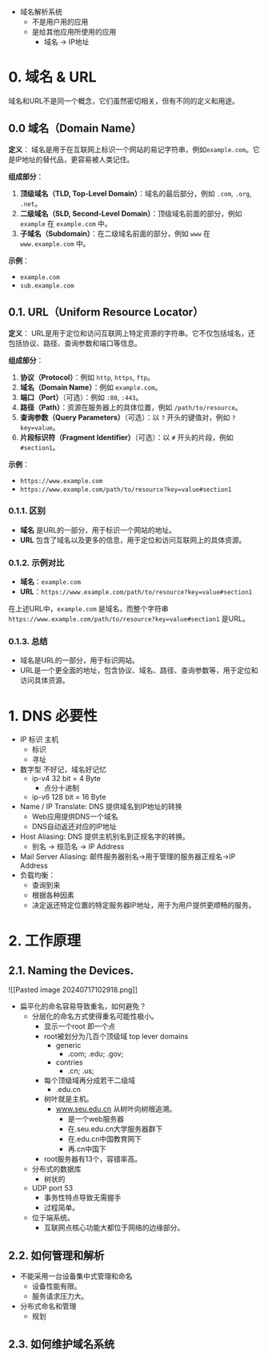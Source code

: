 - 域名解析系统
	- 不是用户用的应用
	- 是给其他应用所使用的应用
		- 域名 -> IP地址
# 0. 域名 & URL
域名和URL不是同一个概念，它们虽然密切相关，但有不同的定义和用途。

## 0.0 域名（Domain Name）

**定义**：
域名是用于在互联网上标识一个网站的易记字符串，例如`example.com`。它是IP地址的替代品，更容易被人类记住。

**组成部分**：
1. **顶级域名（TLD, Top-Level Domain）**：域名的最后部分，例如 `.com`, `.org`, `.net`。
2. **二级域名（SLD, Second-Level Domain）**：顶级域名前面的部分，例如 `example` 在 `example.com` 中。
3. **子域名（Subdomain）**：在二级域名前面的部分，例如 `www` 在 `www.example.com` 中。

**示例**：
- `example.com`
- `sub.example.com`

## 0.1. URL（Uniform Resource Locator）

**定义**：
URL是用于定位和访问互联网上特定资源的字符串。它不仅包括域名，还包括协议、路径、查询参数和端口等信息。

**组成部分**：
1. **协议（Protocol）**：例如 `http`, `https`, `ftp`。
2. **域名（Domain Name）**：例如 `example.com`。
3. **端口（Port）**（可选）：例如 `:80`, `:443`。
4. **路径（Path）**：资源在服务器上的具体位置，例如 `/path/to/resource`。
5. **查询参数（Query Parameters）**（可选）：以 `?` 开头的键值对，例如 `?key=value`。
6. **片段标识符（Fragment Identifier）**（可选）：以 `#` 开头的片段，例如 `#section1`。

**示例**：
- `https://www.example.com`
- `https://www.example.com/path/to/resource?key=value#section1`

### 0.1.1. 区别

- **域名** 是URL的一部分，用于标识一个网站的地址。
- **URL** 包含了域名以及更多的信息，用于定位和访问互联网上的具体资源。

### 0.1.2. 示例对比

- **域名**：`example.com`
- **URL**：`https://www.example.com/path/to/resource?key=value#section1`

在上述URL中，`example.com` 是域名，而整个字符串 `https://www.example.com/path/to/resource?key=value#section1` 是URL。

### 0.1.3. 总结

- 域名是URL的一部分，用于标识网站。
- URL是一个更全面的地址，包含协议、域名、路径、查询参数等，用于定位和访问具体资源。
# 1. DNS 必要性
- IP 标识 主机
	- 标识
	- 寻址
- 数字型 不好记，域名好记忆
	- ip-v4 32 bit = 4 Byte
		- 点分十进制
	- ip-v6 128 bit = 16 Byte
- Name / IP Translate: DNS 提供域名到IP地址的转换
	- Web应用提供DNS一个域名
	- DNS自动返还对应的IP地址
- Host Aliasing: DNS 提供主机别名到正规名字的转换。
	- 别名 -> 规范名 -> IP Address
- Mail Server Aliasing: 邮件服务器别名->用于管理的服务器正规名->IP Address
- 负载均衡：
	- 查询到来
	- 根据各种因素
	- 决定返还特定位置的特定服务器IP地址，用于为用户提供更顺畅的服务。
# 2. 工作原理
## 2.1. Naming the Devices.
![[Pasted image 20240717102918.png]]
- 扁平化的命名容易导致重名，如何避免？
	- 分层化的命名方式使得重名可能性极小。
		- 显示一个root 即一个点
		- root被划分为几百个顶级域 top lever domains
			- generic
				- .com; .edu; .gov;
			- contries
				- .cn; .us;
		- 每个顶级域再分成若干二级域
			- .edu.cn
		- 树叶就是主机。
			- www.seu.edu.cn 从树叶向树根追溯。
				- 是一个web服务器
				- 在.seu.edu.cn大学服务器群下
				- 在.edu.cn中国教育网下
				- 再.cn中国下
		- root服务器有13个，容错率高。
	- 分布式的数据库
		- 树状的
	- UDP port 53
		- 事务性特点导致无需握手
		- 过程简单。
	- 位于端系统。
		- 互联网点核心功能大都位于网络的边缘部分。
## 2.2. 如何管理和解析
- 不能采用一台设备集中式管理和命名
	- 设备性能有限。
	- 服务请求压力大。
- 分布式命名和管理
	- 规划
## 2.3. 如何维护域名系统
